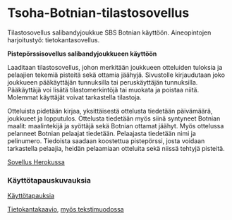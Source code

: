# Tsoha-Botnian-tilastosovellus
Tilastosovellus salibandyjoukkue SBS Botnian käyttöön. Aineopintojen harjoitustyö: tietokantasovellus.

**Pistepörssisovellus salibandyjoukkueen käyttöön**

Laaditaan tilastosovellus, johon merkitään joukkueen otteluiden tuloksia ja pelaajien tekemiä pisteitä sekä ottamia jäähyjä. Sivustolle kirjaudutaan joko joukkueen pääkäyttäjän tunnuksilla tai peruskäyttäjän tunnuksilla. Pääkäyttäjä voi lisätä tilastomerkintöjä tai muokata ja poistaa niitä. Molemmat käyttäjät voivat tarkastella tilastoja.

Otteluista pidetään kirjaa, yksittäisestä ottelusta tiedetään päivämäärä, joukkueet ja lopputulos. Ottelusta tiedetään myös siinä syntyneet Botnian maalit: maalintekijä ja syöttäjä sekä Botnian ottamat jäähyt. Myös ottelussa pelanneet Botnian pelaajat tiedetään. Pelaajasta tiedetään nimi ja pelinumero. Tiedoista saadaan koostettua pistepörssi, josta voidaan tarkastella pelaajia, heidän pelaamiaan otteluita sekä niissä tehtyjä pisteitä.

[Sovellus Herokussa](https://tsoha-botnian-tilastosovellus.herokuapp.com/)

### Käyttötapauskuvauksia

[Käyttötapauksia](https://github.com/Deemusc/Tsoha-Botnian-tilastosovellus/blob/master/documentation/kayttotapaukset.md)

[Tietokantakaavio](https://github.com/Deemusc/Tsoha-Botnian-tilastosovellus/blob/master/documentation/tietokantakaavio_kuvana.png), [myös tekstimuodossa](https://github.com/Deemusc/Tsoha-Botnian-tilastosovellus/blob/master/documentation/tietokantakaavio_tekstina.md)

